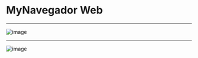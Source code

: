 # MyNavegador Web


------------

![image](https://user-images.githubusercontent.com/84060723/158029619-1cbf9f24-4e8b-48c6-aad2-adadd3743e0e.png)

------------

![image](https://user-images.githubusercontent.com/84060723/158029635-8b97a717-fe29-4589-a08f-fd3469c69f5d.png)

